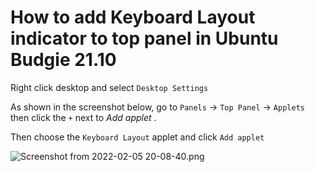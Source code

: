 # How to add Keyboard Layout indicator to top panel in Ubuntu Budgie 21.10

Right click desktop and select `Desktop Settings`

As shown in the screenshot below, go to `Panels` -> `Top Panel` -> `Applets` then click the `+` next to *Add applet* .

Then choose the `Keyboard Layout` applet and click `Add applet`


![Screenshot from 2022-02-05 20-08-40.png](https://cdn.hashnode.com/res/hashnode/image/upload/v1644113581030/EOSNgdxP6.png)
